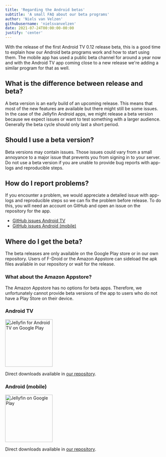 ```yaml
---
title: 'Regarding the Android betas'
subtitle: 'A small FAQ about our beta programs'
author: 'Niels van Velzen'
githubusername: 'nielsvanvelzen'
date: 2021-07-24T00:00:00-00:00
justify: 'center'
---
```

<!-- markdownlint-disable MD033 -->

With the release of the first Android TV 0.12 release beta, this is a good time to explain how our Android beta programs work and how to start using them. The mobile app has used a public beta channel for around a year now and with the Android TV app coming close to a new release we're adding a similar program for that as well.

<!--more-->

## What is the difference between release and beta?

A beta version is an early build of an upcoming release. This means that most of the new features are available but there might still be some issues. In the case of the Jellyfin Android apps, we might release a beta version because we expect issues or want to test something with a larger audience. Generally the beta cycle should only last a short period.

## Should I use a beta version?

Beta versions may contain issues. Those issues could vary from a small annoyance to a major issue that prevents you from signing in to your server. Do not use a beta version if you are unable to provide bug reports with app-logs and reproducible steps.

## How do I report problems?

If you encounter a problem, we would appreciate a detailed issue with app-logs and reproducible steps so we can fix the problem before release. To do this, you will need an account on GitHub and open an issue on the repository for the app.

- [GitHub issues Android TV](https://github.com/jellyfin/jellyfin-androidtv/issues/new/choose)
- [GitHub issues Android (mobile)](https://github.com/jellyfin/jellyfin-android/issues/new/choose)

## Where do I get the beta?

The beta releases are only available on the Google Play store or in our own repository. Users of F-Droid or the Amazon Appstore can sideload the apk files available in our repository or wait for the release.

### What about the Amazon Appstore?

The Amazon Appstore has no options for beta apps. Therefore, we unfortunately cannot provide beta versions of the app to users who do not have a Play Store on their device.

### Android TV

<a class="NoLinkLook" href="https://play.google.com/apps/testing/org.jellyfin.androidtv">
  <img width="153" alt="Jellyfin for Android TV on Google Play" src="/images/store-icons/google-play.png" />
</a>

Direct downloads available in [our repository](https://repo.jellyfin.org/releases/client/androidtv/).

### Android (mobile)

<a class="NoLinkLook" href="https://play.google.com/apps/testing/org.jellyfin.mobile">
  <img width="153" alt="Jellyfin on Google Play" src="/images/store-icons/google-play.png" />
</a>

Direct downloads available in [our repository](https://repo.jellyfin.org/releases/client/android/).
